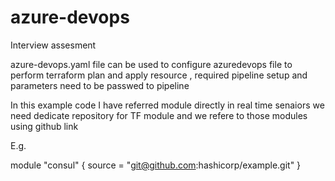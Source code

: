 # azure-devops
Interview assesment


azure-devops.yaml file can be used to configure azuredevops file to perform terraform plan and apply resource , required pipeline setup and parameters need to be passwed to pipeline 

In this example code I have referred module directly 
in real time senaiors we need dedicate repository for TF module and we refere to those modules using github link 

E.g. 

module "consul" {
  source = "git@github.com:hashicorp/example.git"
}

